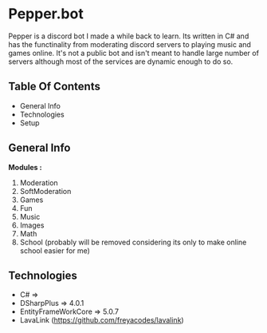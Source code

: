 # Pepper.bot
Pepper is a discord bot I made a while back to learn. Its written in C# and has the functinality from moderating discord servers to playing music and games online.
It's not a public bot and isn't meant to handle large number of servers although most of the services are dynamic enough to do so.

## Table Of Contents
* General Info
* Technologies
* Setup

## General Info
__Modules :__
1. Moderation
2. SoftModeration
3. Games
4. Fun
5. Music
6. Images
7. Math
8. School (probably will be removed considering its only to make online school easier for me)

## Technologies

* C# => 
* DSharpPlus => 4.0.1
* EntityFrameWorkCore => 5.0.7
* LavaLink (https://github.com/freyacodes/lavalink)


